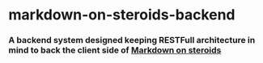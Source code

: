 # markdown-on-steroids-backend
### A backend system designed keeping RESTFull architecture in mind to back the client side of [Markdown on steroids](https://github.com/chiraglulla/markdown-on-steroids)
